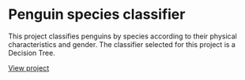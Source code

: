 # Penguin species classifier
This project classifies penguins by species according to their physical characteristics and gender. The classifier selected for this project is a Decision Tree.

 [View project](/Penguin%20species%20classifier/Dec_Tree_Penguin.md)
